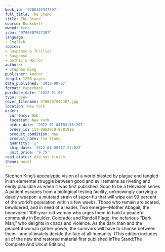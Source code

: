 ```yaml
---
book_id: '9780307947307'
full_title: The Stand
title: The Stand
source: Bookshelf
owned: true
isbn: '9780307947307'
language:
- English
topics:
- Suspense & Thriller
- Suspense
- Gothic & Horror
authors:
- Stephen King
publisher: Anchor
length: 1200 pages
date_published: '2012-08-07'
format: Paperback
purchase_date: '2022-01-06'
type: book
cover_filename: 9780307947307.jpg
location: New York
order:
  currency: USD
  location: New York
  order_date: '2022-01-04T03:16:20Z'
  order_id: 111-0862950-8781806
  product_condition: New
  product_name: The Stand
  quantity: '1'
  ship_date: '2022-01-06T17:22:02Z'
  unit_price: '9.75'
read_status: did not finish
theme: novel
---
```

Stephen King’s apocalyptic vision of a world blasted by plague and tangled in an elemental struggle between good and evil remains as riveting and eerily plausible as when it was first published.
Soon to be a television series
A patient escapes from a biological testing facility, unknowingly carrying a deadly weapon: a mutated strain of super-flu that will wipe out 99 percent of the world’s population within a few weeks. Those who remain are scared, bewildered, and in need of a leader. Two emerge—Mother Abagail, the benevolent 108-year-old woman who urges them to build a peaceful community in Boulder, Colorado; and Randall Flagg, the nefarious “Dark Man,” who delights in chaos and violence. As the dark man and the peaceful woman gather power, the survivors will have to choose between them—and ultimately decide the fate of all humanity.
(This edition includes all of the new and restored material first published inThe Stand:The Complete And Uncut Edition.)

